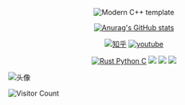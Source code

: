 <div id="title" align=center>

![Modern C++ template][github-sub-title:img]

[![Anurag's GitHub stats](https://github-readme-stats.vercel.app/api?username=it-can-bee&show_icons=true&theme=tokyonight)](https://b23.tv/iEJTnPp)

[![知乎](https://img.shields.io/badge/%E7%9F%A5%E4%B9%8E-mq%E7%99%BD-yello)]([https://www.zhihu.com/people/o4ze4r](https://www.zhihu.com/people/can-can-71-4))
[![youtube](https://img.shields.io/badge/video-YouTube-red)](https://www.youtube.com/@Jeffy-s3n)

[![Rust Python C](https://img.shields.io/badge/code-Modern%20C++-blue)](https://learn.microsoft.com/zh-cn/cpp/cpp/welcome-back-to-cpp-modern-cpp) 
![](https://img.shields.io/badge/讨厌-学习-yellow) 
![](https://img.shields.io/badge/性格-开朗-red) 
![](https://img.shields.io/badge/爱好-技术追求-red)

</div>

![头像](image/头像.jpg)

![Visitor Count](https://profile-counter.glitch.me/it-can-bee/count.svg)

[github-sub-title:img]: https://readme-typing-svg.herokuapp.com?font=Segoe+Script&center=true&lines=it-can-bee.
